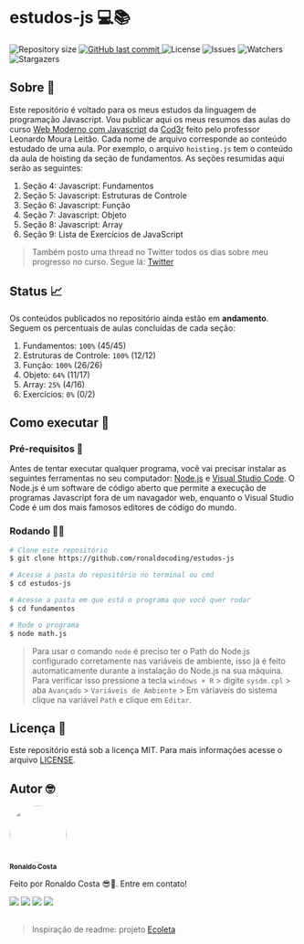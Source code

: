 # estudos-js 💻📚

<p align="left">

  <img alt="Repository size" src="https://img.shields.io/github/repo-size/ronaldocoding/estudos-js">
  
  <a href="https://github.com/ronaldocoding/estudos-js/commits/main">
    <img alt="GitHub last commit" src="https://img.shields.io/github/last-commit/ronaldocoding/estudos-js">
  </a>
    
  <img alt="License" src="https://img.shields.io/badge/license-MIT-brightgreen">
  
  <img alt="Issues" src="https://img.shields.io/github/issues/ronaldocoding/estudos-js">
  
  <img alt="Watchers" src="https://img.shields.io/github/watchers/ronaldocoding/estudos-js?style=social">
     
  <img alt="Stargazers" src="https://img.shields.io/github/stars/ronaldocoding/estudos-js?style=social">
  
</p>

## Sobre 📖

Este repositório é voltado para os meus estudos da linguagem de programação Javascript. Vou publicar aqui os meus resumos das aulas do curso [Web Moderno com Javascript](https://www.udemy.com/course/curso-web/) da [Cod3r](https://www.cod3r.com.br/?ref=4b3da5&gclid=Cj0KCQjw-NaJBhDsARIsAAja6dOcjd78hdccr2TEcZmdxMHkl7bIlH4kEsHbtgcZ2wv1wC_NND-RTRIaAigJEALw_wcB) feito pelo professor Leonardo Moura Leitão. Cada nome de arquivo corresponde ao conteúdo estudado de uma aula. Por exemplo, o arquivo `hoisting.js` tem o conteúdo da aula de hoisting da seção de fundamentos. As seções resumidas aqui serão as seguintes:

1. Seção 4: Javascript: Fundamentos
2. Seção 5: Javascript: Estruturas de Controle
3. Seção 6: Javascript: Função
4. Seção 7: Javascript: Objeto
5. Seção 8: Javascript: Array
6. Seção 9: Lista de Exercícios de JavaScript

> Também posto uma thread no Twitter todos os dias sobre meu progresso no curso. Segue lá: [Twitter](https://twitter.com/ronaldocoding)

## Status 📈

Os conteúdos publicados no repositório ainda estão em **andamento**. Seguem os percentuais de aulas concluídas de cada seção:

1. Fundamentos: `100%` (45/45)
2. Estruturas de Controle: `100%` (12/12)
3. Função: `100%` (26/26)
4. Objeto: `64%` (11/17)
5. Array: `25%` (4/16)
6. Exercícios: `0%` (0/2)

## Como executar 🚀

### Pré-requisitos 📘

Antes de tentar executar qualquer programa, você vai precisar instalar as seguintes ferramentas no seu computador: [Node.js](https://nodejs.org/en/) e [Visual Studio Code](https://code.visualstudio.com/). O Node.js é um software de código aberto que permite a execução de programas Javascript fora de um navagador web, enquanto o Visual Studio Code é um dos mais famosos editores de código do mundo.

### Rodando 👨‍💻

```bash
# Clone este repositório
$ git clone https://github.com/ronaldocoding/estudos-js

# Acesse a pasta do repositório no terminal ou cmd
$ cd estudos-js

# Acesse a pasta em que está o programa que você quer rodar
$ cd fundamentos

# Rode o programa
$ node math.js
```

> Para usar o comando `node` é preciso ter o Path do Node.js configurado corretamente nas variáveis de ambiente, isso já é feito automaticamente durante a instalação do Node.js na sua máquina. Para verificar isso pressione a tecla `windows + R` > digite `sysdm.cpl` > aba `Avançado` > `Variáveis de Ambiente` > Em váriaveis do sistema clique na variável `Path` e clique em `Editar`.

## Licença 📝

Este repositório está sob a licença MIT. Para mais informações acesse o arquivo [LICENSE](https://github.com/ronaldocoding/estudos-js/blob/main/LICENSE).

## Autor 🤓

<a href="https://github.com/ronaldocoding">
 <img style="border-radius: 50%;" src="https://github.com/ronaldocoding.png" width="100px;" alt=""/>
 <br />
 <sub><b>Ronaldo Costa</b></sub>
</a>

Feito por Ronaldo Costa 😎🖖. Entre em contato!

<a href = "mailto:ronaldocosta.developer@gmail.com"><img src="https://img.shields.io/badge/-Gmail-%23333?style=for-the-badge&logo=gmail&logoColor=white" target="_blank"></a>
<a href="https://www.linkedin.com/in/ronaldocoding" target="_blank"><img src="https://img.shields.io/badge/-LinkedIn-%230077B5?style=for-the-badge&logo=linkedin&logoColor=white" target="_blank"></a>
<a href="https://instagram.com/ronaldocoding" target="_blank"><img src="https://img.shields.io/badge/-Instagram-%23E4405F?style=for-the-badge&logo=instagram&logoColor=white" target="_blank"></a>
<a href="https://twitter.com/ronaldocoding" target="_blank"><img src="https://img.shields.io/badge/Twitter-1DA1F2?style=for-the-badge&logo=twitter&logoColor=white" target="_blank"></a>

##

> Inspiração de readme: projeto [Ecoleta](https://github.com/tgmarinho/Ecoleta)

